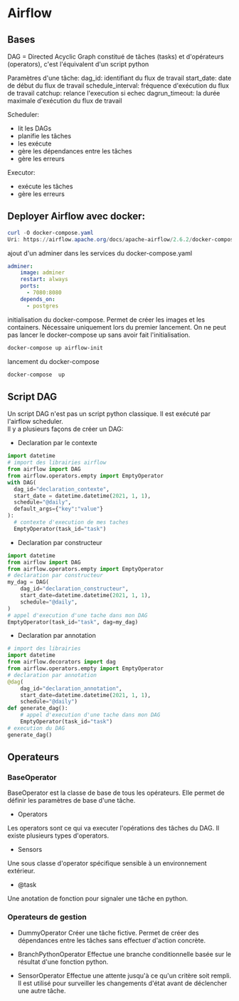 # Airflow


## Bases

DAG = Directed Acyclic Graph
constitué de tâches (tasks) et d'opérateurs (operators), c'est l'équivalent d'un script python

Paramètres d'une tâche:
dag_id: identifiant du flux de travail
start_date: date de début du flux de travail
schedule_interval: fréquence d'exécution du flux de travail
catchup: relance l'execution si echec
dagrun_timeout: la durée maximale d'exécution du flux de travail

Scheduler:

- lit les DAGs
- planifie les tâches
- les exécute
- gère les dépendances entre les tâches
- gère les erreurs

Executor:

- exécute les tâches
- gère les erreurs

## Deployer Airflow avec docker:

```powershell
curl -O docker-compose.yaml
Uri: https://airflow.apache.org/docs/apache-airflow/2.6.2/docker-compose.yaml
```

ajout d'un adminer dans les services du docker-compose.yaml

```yaml	
adminer:
    image: adminer
    restart: always
    ports:
      - 7080:8080
    depends_on:
      - postgres
```

initialisation du docker-compose. Permet de créer les images et les containers. Nécessaire uniquement lors du premier lancement. On ne peut pas lancer le docker-compose up sans avoir fait l'initialisation.

```powershell
docker-compose up airflow-init
```

lancement du docker-compose

```powershell
docker-compose  up
```

## Script DAG

Un script DAG n'est pas un script python classique. Il est exécuté par l'airflow scheduler.  
Il y a plusieurs façons de créer un DAG:

- Declaration par le contexte

```python
import datetime
# import des librairies airflow
from airflow import DAG
from airflow.operators.empty import EmptyOperator
with DAG(
  dag_id="declaration_contexte",
  start_date = datetime.datetime(2021, 1, 1),
  schedule="@daily",
  default_args={​"key":"value"}​
):
  # contexte d'execution de mes taches
  EmptyOperator(task_id="task")
```

- Declaration par constructeur

```python
import datetime
from airflow import DAG
from airflow.operators.empty import EmptyOperator
# declaration par constructeur
my_dag = DAG(
    dag_id="declaration_constructeur",
    start_date=datetime.datetime(2021, 1, 1),
    schedule="@daily",
)
# appel d'execution d'une tache dans mon DAG
EmptyOperator(task_id="task", dag=my_dag)
```

- Declaration par annotation

```python
# import des librairies
import datetime
from airflow.decorators import dag
from airflow.operators.empty import EmptyOperator
# declaration par annotation
@dag(
    dag_id="declaration_annotation",
    start_date=datetime.datetime(2021, 1, 1),
    schedule="@daily")
def generate_dag():
    # appel d'execution d'une tache dans mon DAG
    EmptyOperator(task_id="task")
# execution du DAG
generate_dag()
```

## Operateurs

### BaseOperator

BaseOperator est la classe de base de tous les opérateurs. Elle permet de définir les paramètres de base d'une tâche.

- Operators

Les operators sont ce qui va executer l'opérations des tâches du DAG. Il existe plusieurs types d'operators.

- Sensors

Une sous classe d'operator spécifique sensible à un environnement extérieur.

- @task

Une anotation de fonction pour signaler une tâche en python.

### Operateurs de gestion

- DummyOperator
Créer une tâche fictive. Permet de créer des dépendances entre les tâches sans effectuer d'action concrète.

- BranchPythonOperator
Effectue une branche conditionnelle basée sur le résultat d'une fonction python.

- SensorOperator
Effectue une attente jusqu'à ce qu'un critère soit rempli. Il est utilisé pour surveiller les changements d'état avant de déclencher une autre tâche.

